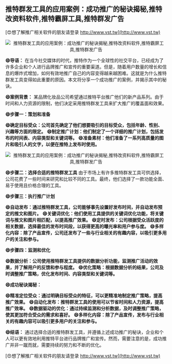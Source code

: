 ## **推特群发工具的应用案例：成功推广的秘诀揭秘,推特改资料软件,推特霸屏工具,推特群发广告**

[😍想了解推广相关软件的朋友请登录 http://www.vst.tw](http://www.vst.tw)

 <center><img src="https://vst.tw/MP4/tuiguang/png/1.png" alt="推特群发工具的应用案例：成功推广的秘诀揭秘,推特改资料软件,推特霸屏工具,推特群发广告"></center>

**😄导语：**
在当今社交媒体的时代，推特作为一个全球性的社交平台，已经成为了许多企业和个人进行品牌推广和宣传的重要渠道。但是，随着用户数量的增长和信息的爆炸式增加，如何有效地推广自己的内容变得越来越困难。这就是为什么推特群发工具变得如此重要的原因。本文将分享一个成功推广的案例，并揭示其中的秘诀。

**😄案例背景：**
某品牌化妆品公司希望通过推特平台推广他们的新产品系列。由于时间和人力资源的限制，他们决定采用推特群发工具来扩大推广的覆盖面和效果。

**😄步骤一：策划和准备**

**😄确定目标受众：公司首先确定了他们想要吸引的目标受众，包括年龄、性别、兴趣等方面的限定。**
**😄制定推广计划：他们制定了一个详细的推广计划，包括发布的时间表、内容类型和关键词等。**
**😄准备素材：他们准备了一系列高质量的图片和吸引人的文字，以便在推特上发布时使用。**

 <center><img src="https://vst.tw/MP4/tuiguang/png/1.png" alt="推特群发工具的应用案例：成功推广的秘诀揭秘,推特改资料软件,推特霸屏工具,推特群发广告"></center>

**😄步骤二：选择合适的推特群发工具**
由于市场上有许多推特群发工具可供选择，公司花费了一些时间来研究和比较不同的工具。最终，他们选择了一款功能全面、易于使用且价格合理的工具。

**😄步骤三：执行推广计划**

**😄自动发布：通过推特群发工具，公司能够事先设置好发布时间，并自动发布预定的推文和图片。**
**😄关键词优化：他们使用工具提供的关键词优化功能，将关键词与推文和图片相匹配，以提高推广效果。**
**😄定时发布：公司根据受众活跃度的相关数据，选择最佳的发布时间段，以获得更高的曝光率和用户参与度。**
**😄多样化内容：除了产品宣传，公司还发布了一些与行业相关的有趣内容，以吸引更多用户的关注和参与。**

**😄步骤四：监测和优化**

**😄数据分析：公司使用推特群发工具提供的数据分析功能，监测推广活动的效果，并了解用户的反馈和参与程度。**
**😄优化策略：根据数据分析的结果，公司及时调整推广策略，优化发布时间、内容类型和关键词等。**

**😄成功秘诀揭秘：**

**😄精准定位受众：通过明确目标受众的特征，可以更精准地制定推广策略，提高推广效果。**
**😄自动化发布：推特群发工具的使用可以节省时间和人力资源，提高推广效率。**
**😄数据驱动的优化：通过持续监测和分析数据，及时调整推广策略，使其更加符合受众的需求和喜好。**
**😄多样化内容：除了产品宣传，发布与行业相关的有趣内容可以吸引更多用户的关注和参与。**

**😄结语：**
通过选择合适的推特群发工具，并遵循上述成功推广的秘诀，企业和个人可以更有效地利用推特平台进行品牌推广和宣传。然而，需要注意的是，成功推广并非一蹴而就，需要持续的努力和不断的优化。

[😍想了解推广相关软件的朋友请登录 http://www.vst.tw](http://www.vst.tw)



